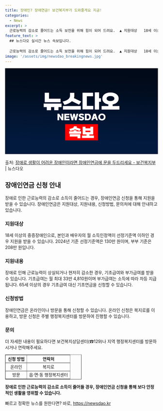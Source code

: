 ```yaml
---
title: 장애인? 장애연금! 보건복지부가 도와줄게요 지금!
categories:
  - News
excerpt: >
  근로능력의 감소로 줄어드는 소득 보전을 위해 힘이 되어 드려요.  ▲ 지원대상   18세 이상의 「장애인연금…
feature_text: >
  ## 뉴스다오 실시간 뉴스 속보입니다.

  근로능력의 감소로 줄어드는 소득 보전을 위해 힘이 되어 드려요.  ▲ 지원대상   18세 이상의 「장애인연금…
image: '/assets/img/newsdao_breakingnews.jpg'
---
```


![뉴스다오 속보](/assets/img/newsdao_breakingnews.jpg)

<p>출처: <a href="https://newsdao.kr/3849" rel="dofollow">장애로 생활이 어려운 장애인이라면 장애인연금에 문을 두드리세요 - 보건복지부</a> | 뉴스다오</p>

<h2 data-ke-size="size26">장애인연금 신청 안내</h2>
<p data-ke-size="size16">장애로 인한 근로능력의 감소로 소득이 줄어드는 경우, 장애인연금 신청을 통해 지원을 받을 수 있습니다. 장애인연금은 지원대상, 지원내용, 신청방법, 문의처에 대해 안내하고 있습니다.</p>

<h3>지원대상</h3>
<p data-ke-size="size16">18세 이상의 중증장애인으로, 본인과 배우자의 월 소득인정액이 선정기준액 이하인 경우 지원을 받을 수 있습니다. 2024년 기준 선정기준액은 130만 원이며, 부부 기준은 208만 원입니다.</p>

<h3>지원내용</h3>
<p data-ke-size="size16">장애로 인해 근로능력이 상실되거나 현저히 감소한 경우, 기초급여와 부가급여를 받을 수 있습니다. 기초급여는 월 최대 33만 4,810원이며 부가급여는 소득에 따라 차등 지급됩니다. 65세 이상의 경우 기초급여 대신 기초연금을 신청할 수 있습니다.</p>

<h3>신청방법</h3>
<p data-ke-size="size16">장애인연금은 온라인이나 방문을 통해 신청할 수 있습니다. 온라인 신청은 복지로를 이용하고, 방문 신청은 주별 행정복지센터를 방문하여 진행할 수 있습니다.</p>

<h3>문의</h3>
<p data-ke-size="size16">더 자세한 내용이 필요하다면 보건복지상담센터(☎129)나 지역 행정복지센터를 방문하시거나 연락해주세요.</p>

<table style="width: 50%;" border="1">
<tbody>
<tr>
<td style="text-align: center; height: 17px;"><b>신청 방법</b></td>
<td style="text-align: center; height: 17px;"><b>연락처</b></td>
</tr>
<tr>
<td style="text-align: center; height: 17px;">온라인</td>
<td style="text-align: center; height: 17px;">복지로</td>
</tr>
<tr>
<td style="text-align: center; height: 17px;">방문</td>
<td style="text-align: center; height: 17px;">읍·면·동 행정복지센터</td>
</tr>
</tbody>
</table>

<p data-ke-size="size16"><b>장애로 인한 근로능력의 감소로 소득이 줄어들 경우, 장애인연금 신청을 통해 보다 안정적인 생활을 영위할 수 있습니다.</b></p> 

빠르고 정확한 뉴스를 원한다면? 바로, <a href="https://newsdao.kr" rel="dofollow">https://newsdao.kr</a>


